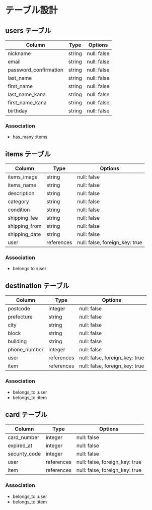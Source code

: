 # テーブル設計

## users テーブル

| Column                | Type   | Options     |
| ------------------    | ------ | ----------- |
| nickname              | string | null: false |
| email                 | string | null: false |
| password_confirmation | string | null: false |
| last_name             | string | null: false |
| first_name            | string | null: false |
| last_name_kana        | string | null: false |
| first_name_kana       | string | null: false |
| birthday              | string | null: false |

### Association

- has_many :items

## items テーブル

| Column        | Type       | Options                        |
| ------        | ------     | -----------                    |
| items_image   | string     | null: false                    |
| items_name    | string     | null: false                    |
| description   | string     | null: false                    |
| category      | string     | null: false                    |
| condition     | string     | null: false                    |
| shipping_fee  | string     | null: false                    |
| shipping_from | string     | null: false                    |
| shipping_date | string     | null: false                    |
| user          | references | null: false, foreign_key: true |

### Association

- belongs to :user

## destination テーブル

| Column       | Type       | Options                        |
| -------      | ---------- | ------------------------------ |
| postcode     | integer    | null: false                    |
| prefecture   | string     | null: false                    |
| city         | string     | null: false                    |
| block        | string     | null: false                    |
| building     | string     | null: false                    |
| phone_number | integer    | null: false                    |
| user         | references | null: false, foreign_key: true |
| item         | references | null: false, foreign_key: true |

### Association

- belongs_to :user
- belongs_to :item

## card テーブル

| Column        | Type       | Options                        |
| -------       | ---------- | ------------------------------ |
| card_number   | integer    | null: false                    |
| expired_at    | integer    | null: false                    |
| security_code | integer    | null: false                    |
| user          | references | null: false, foreign_key: true |
| item          | references | null: false, foreign_key: true |

### Association

- belongs_to :user
- belongs_to :item